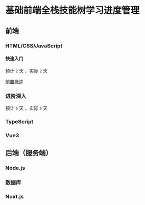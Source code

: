 # 基础前端全栈技能树学习进度管理

## 前端

### HTML/CSS/JavaScript

#### 快速入门

预计 `2` 天 ，实际 `2` 天

[前置概述](./前置概述.md)

### 进阶深入

预计 `5` 天 ，实际 `5` 天

### TypeScript

### Vue3

## 后端（服务端）

### Node.js

### 数据库

### Nuxt.js